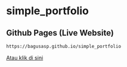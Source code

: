 # simple_portfolio
## Github Pages (Live Website)
```bash
https://bagusasp.github.io/simple_portfolio
```
[Atau klik di sini](https://bagusasp.github.io/simple_portfolio)
